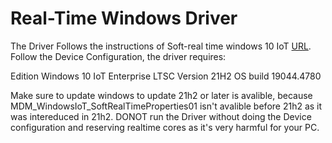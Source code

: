 # Real-Time Windows Driver

The Driver Follows the instructions of Soft-real time windows 10 IoT [URL](https://learn.microsoft.com/en-us/windows/iot/iot-enterprise/soft-real-time/soft-real-time).
Follow the Device Configuration, the driver requires:

Edition	Windows 10 IoT Enterprise LTSC
Version	21H2
OS build	19044.4780

Make sure to update windows to update 21h2 or later is avalible, because MDM_WindowsIoT_SoftRealTimeProperties01 isn't avalible before 21h2 as it was intereduced in 21h2.
DONOT run the Driver without doing the Device configuration and reserving realtime cores as it's very harmful for your PC.